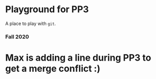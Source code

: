 # Playground for PP3

A place to play with `git`.

### Fall 2020


# Max is adding a line during PP3 to get a merge conflict :)
